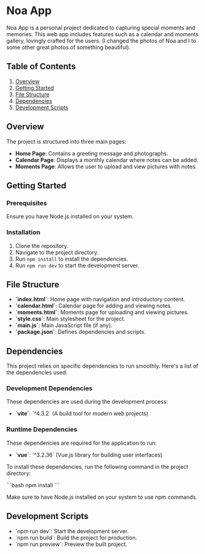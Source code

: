 # Noa App

Noa App is a personal project dedicated to capturing special moments and memories. This web app includes features such as a calendar and moments gallery, lovingly crafted for the users. (I changed the photos of Noa and I to some other great photos of something beautiful).

## Table of Contents

1. [Overview](#overview)
2. [Getting Started](#getting-started)
3. [File Structure](#file-structure)
4. [Dependencies](#dependencies)
5. [Development Scripts](#development-scripts)

## Overview

The project is structured into three main pages:

- **Home Page**: Contains a greeting message and photographs.
- **Calendar Page**: Displays a monthly calendar where notes can be added.
- **Moments Page**: Allows the user to upload and view pictures with notes.

## Getting Started

### Prerequisites

Ensure you have Node.js installed on your system.

### Installation

1. Clone the repository.
2. Navigate to the project directory.
3. Run `npm install` to install the dependencies.
4. Run `npm run dev` to start the development server.

## File Structure

- **\`index.html\`**: Home page with navigation and introductory content.
- **\`calendar.html\`**: Calendar page for adding and viewing notes.
- **\`moments.html\`**: Moments page for uploading and viewing pictures.
- **\`style.css\`**: Main stylesheet for the project.
- **\`main.js\`**: Main JavaScript file (if any).
- **\`package.json\`**: Defines dependencies and scripts.

## Dependencies

This project relies on specific dependencies to run smoothly. Here's a list of the dependencies used:

### Development Dependencies

These dependencies are used during the development process:

- **\`vite\`**: \`^4.3.2\` (A build tool for modern web projects)

### Runtime Dependencies

These dependencies are required for the application to run:

- **\`vue\`**: \`^3.2.36\` (Vue.js library for building user interfaces)

To install these dependencies, run the following command in the project directory:

\`\`\`bash
npm install
\`\`\`

Make sure to have Node.js installed on your system to use npm commands.

## Development Scripts

- \`npm run dev\`: Start the development server.
- \`npm run build\`: Build the project for production.
- \`npm run preview\`: Preview the built project.
